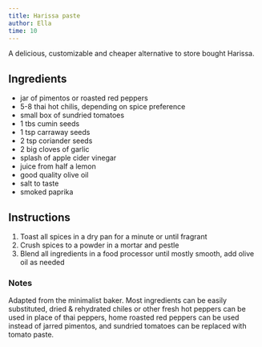 ```yaml
---
title: Harissa paste
author: Ella
time: 10
---
```


A delicious, customizable and cheaper alternative to store bought Harissa. 

<section markdown="1">

## Ingredients

- jar of pimentos or roasted red peppers
- 5-8 thai hot chilis, depending on spice preference
- small box of sundried tomatoes
- 1 tbs cumin seeds
- 1 tsp carraway seeds
- 2 tsp coriander seeds
- 2 big cloves of garlic
- splash of apple cider vinegar
- juice from half a lemon
- good quality olive oil
- salt to taste
- smoked paprika

</section>

## Instructions

1. Toast all spices in a dry pan for a minute or until fragrant
2. Crush spices to a powder in a mortar and pestle
3. Blend all ingredients in a food processor until mostly smooth, add olive oil as needed

### Notes

Adapted from the minimalist baker. Most ingredients can be easily substituted, dried & rehydrated chiles or other fresh hot peppers can be used in place of thai peppers, home roasted red peppers can be used instead of jarred pimentos, and sundried tomatoes can be replaced with tomato paste. 
